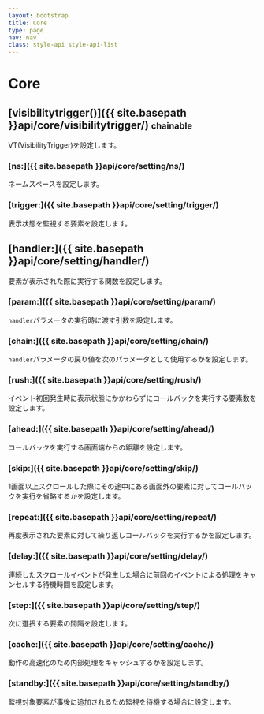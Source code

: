 ```yaml
---
layout: bootstrap
title: Core
type: page
nav: nav
class: style-api style-api-list
---
```


# Core

## [visibilitytrigger()]({{ site.basepath }}api/core/visibilitytrigger/) <small><span class="label label-info">chainable</span></small>
VT(VisibilityTrigger)を設定します。

### [ns:]({{ site.basepath }}api/core/setting/ns/)
ネームスペースを設定します。

### [trigger:]({{ site.basepath }}api/core/setting/trigger/)
表示状態を監視する要素を設定します。

## [handler:]({{ site.basepath }}api/core/setting/handler/)
要素が表示された際に実行する関数を設定します。

### [param:]({{ site.basepath }}api/core/setting/param/)
`handler`パラメータの実行時に渡す引数を設定します。

### [chain:]({{ site.basepath }}api/core/setting/chain/)
`handler`パラメータの戻り値を次のパラメータとして使用するかを設定します。

### [rush:]({{ site.basepath }}api/core/setting/rush/)
イベント初回発生時に表示状態にかかわらずにコールバックを実行する要素数を設定します。

### [ahead:]({{ site.basepath }}api/core/setting/ahead/)
コールバックを実行する画面端からの距離を設定します。

### [skip:]({{ site.basepath }}api/core/setting/skip/)
1画面以上スクロールした際にその途中にある画面外の要素に対してコールバックを実行を省略するかを設定します。

### [repeat:]({{ site.basepath }}api/core/setting/repeat/)
再度表示された要素に対して繰り返しコールバックを実行するかを設定します。

### [delay:]({{ site.basepath }}api/core/setting/delay/)
連続したスクロールイベントが発生した場合に前回のイベントによる処理をキャンセルする待機時間を設定します。

### [step:]({{ site.basepath }}api/core/setting/step/)
次に選択する要素の間隔を設定します。

### [cache:]({{ site.basepath }}api/core/setting/cache/)
動作の高速化のため内部処理をキャッシュするかを設定します。

### [standby:]({{ site.basepath }}api/core/setting/standby/)
監視対象要素が事後に追加されるため監視を待機する場合に設定します。
